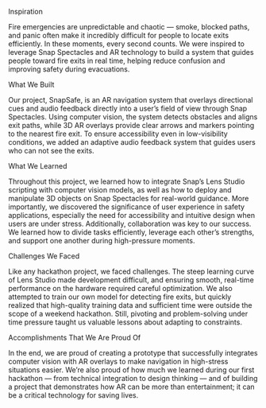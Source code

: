 Inspiration

Fire emergencies are unpredictable and chaotic — smoke, blocked paths, and panic often make it incredibly difficult for people to locate exits efficiently. In these moments, every second counts. We were inspired to leverage Snap Spectacles and AR technology to build a system that guides people toward fire exits in real time, helping reduce confusion and improving safety during evacuations.

What We Built

Our project, SnapSafe, is an AR navigation system that overlays directional cues and audio feedback directly into a user’s field of view through Snap Spectacles. Using computer vision, the system detects obstacles and aligns exit paths, while 3D AR overlays provide clear arrows and markers pointing to the nearest fire exit. To ensure accessibility even in low-visibility conditions, we added an adaptive audio feedback system that guides users who can not see the exits.

What We Learned

Throughout this project, we learned how to integrate Snap’s Lens Studio scripting with computer vision models, as well as how to deploy and manipulate 3D objects on Snap Spectacles for real-world guidance. More importantly, we discovered the significance of user experience in safety applications, especially the need for accessibility and intuitive design when users are under stress. Additionally, collaboration was key to our success. We learned how to divide tasks efficiently, leverage each other’s strengths, and support one another during high-pressure moments.

Challenges We Faced

Like any hackathon project, we faced challenges. The steep learning curve of Lens Studio made development difficult, and ensuring smooth, real-time performance on the hardware required careful optimization. We also attempted to train our own model for detecting fire exits, but quickly realized that high-quality training data and sufficient time were outside the scope of a weekend hackathon. Still, pivoting and problem-solving under time pressure taught us valuable lessons about adapting to constraints.

Accomplishments That We Are Proud Of

In the end, we are proud of creating a prototype that successfully integrates computer vision with AR overlays to make navigation in high-stress situations easier. We’re also proud of how much we learned during our first hackathon — from technical integration to design thinking — and of building a project that demonstrates how AR can be more than entertainment; it can be a critical technology for saving lives.


